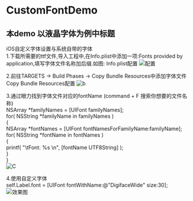 # CustomFontDemo
本demo 以液晶字体为例中标题  
----------------------------------- 
iOS自定义字体设置与系统自带的字体<br /> 
1.下载所需要的ttf文件,导入工程中,在Info.plist中添加一项:Fonts provided by application,填写字体文件名称加后缀.如图: Info.plist配置
![配置](http://s15.sinaimg.cn/mw690/005R98Amzy7f32EYiLk5e&690)


2.前往TARGETS -> Build Phases -> Copy Bundle Resources中添加字体文件 Copy Bundle Resources配置
![b](http://s1.sinaimg.cn/large/005R98Amzy7f32MNm1210&690)

3.通过眼力找到字体文件对应的fontName (command + F 搜索你想要的文件名称)<br />
NSArray *familyNames = [UIFont familyNames];<br />
    for( NSString *familyName in familyNames )<br />
    {<br />
        NSArray *fontNames = [UIFont fontNamesForFamilyName:familyName];<br />
        for( NSString *fontName in fontNames )<br />
        {<br />
            printf( "\tFont: %s \n", [fontName UTF8String] );<br />
        }<br />
    }<br />
![C](http://s1.sinaimg.cn/large/005R98Amzy7f32SHxDO30&690)


4.使用自定义字体<br /> 
self.Label.font = [UIFont fontWithName:@"DigifaceWide" size:30]; <br /> 
![效果图](http://s15.sinaimg.cn/large/005R98Amzy7f32WU9HM9e&690)

